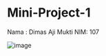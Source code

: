 # Mini-Project-1
Nama : Dimas Aji Mukti NIM: 107

![image](https://github.com/user-attachments/assets/a4cf556e-8eb0-47f1-9d27-5531ffd13a9d)
